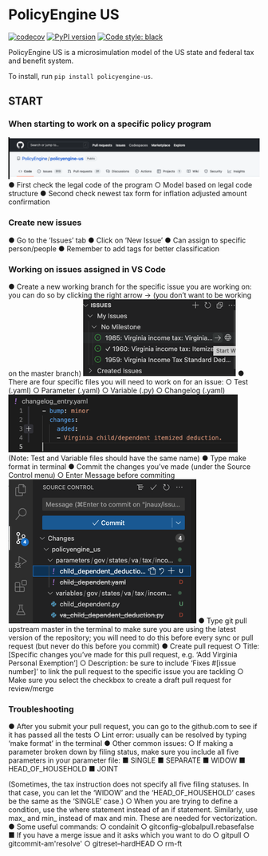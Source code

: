 # PolicyEngine US

[![codecov](https://codecov.io/gh/PolicyEngine/policyengine-us/branch/master/graph/badge.svg?token=BLoCjCf5Qr)](https://codecov.io/gh/PolicyEngine/policyengine-us)
[![PyPI version](https://badge.fury.io/py/policyengine-us.svg)](https://badge.fury.io/py/policyengine-us)
[![Code style: black](https://img.shields.io/badge/code%20style-black-000000.svg)](https://github.com/psf/black)

PolicyEngine US is a microsimulation model of the US state and federal tax and benefit system.

To install, run `pip install policyengine-us`.

## START

### When starting to work on a specific policy program
![pic1](./page2image24204576.png)
● First check the legal code of the program
○ Model based on legal code structure
● Second check newest tax form for inflation adjusted amount confirmation

### Create new issues

● Go to the ‘Issues’ tab
● Click on ‘New Issue’
● Can assign to specific person/people
● Remember to add tags for better classification

### Working on issues assigned in VS Code

● Create a new working branch for the specific issue you are working on: you can do so by clicking the right arrow → (you don’t want to be working on the master branch)
![pic2](./MyIssues.png)
● There are four specific files you will need to work on for an issue:
○ Test (.yaml)
○ Parameter (.yaml)
○ Variable (.py)
○ Changelog (.yaml)
![pic3](./changel.png)
(Note: Test and Variable files should have the same name)
● Type make format in terminal
● Commit the changes you’ve made (under the Source Control menu)
○ Enter Message before commiting
![pic4](./page3image24275520.png)
● Type git pull upstream master in the terminal to make sure you are using the latest version of the repository; you will need to do this before every sync or pull request (but never do this before you commit)
● Create pull request
○ Title: [Specific changes you’ve made for this pull request, e.g. ‘Add Virginia
Personal Exemption’]
○ Description: be sure to include ‘Fixes #[issue number]’ to link the pull request to
the specific issue you are tackling
○ Make sure you select the checkbox to create a draft pull request for
review/merge

### Troubleshooting
● After you submit your pull request, you can go to the github.com to see if it has passed all the tests
○ Lint error: usually can be resolved by typing ‘make format’ in the terminal ● Other common issues:
○ If making a parameter broken down by filing status, make sure you include all five parameters in your parameter file:
■ SINGLE
■ SEPARATE
■ WIDOW
■ HEAD_OF_HOUSEHOLD 
■ JOINT

(Sometimes, the tax instruction does not specify all five filing statuses. In that case, you can let the ‘WIDOW’ and the ‘HEAD_OF_HOUSEHOLD’ cases be the same as the ‘SINGLE’ case.)
○ When you are trying to define a condition, use the where statement instead of an if statement. Similarly, use max_ and min_ instead of max and min. These are needed for vectorization.
● Some useful commands:
○ condainit
○ gitconfig–globalpull.rebasefalse
■ If you have a merge issue and it asks which you want to do ○ gitpull
○ gitcommit-am'resolve' ○ gitreset–hardHEAD
○ rm-ft
